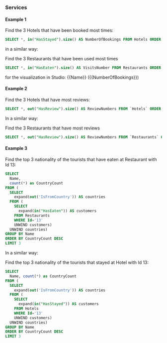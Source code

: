 
### Services 

#### Example 1

Find the 3 Hotels that have been booked most times:
```sql
SELECT *, in("HasStayed").size() AS NumberOfBookings FROM Hotels ORDER BY NumberOfBookings DESC LIMIT 3
```

in a similar way:

Find the 3 Restaurants that have been used most times
```sql
SELECT *, in("HasEaten").size() AS VisitsNumber FROM Restaurants ORDER BY VisitsNumber DESC LIMIT 3
```

for the visualization in Studio:
{{Name}} ({{NumberOfBookings}})


#### Example 2

Find the 3 Hotels that have most reviews: 
```sql
SELECT *, out("HasReview").size() AS ReviewNumbers FROM `Hotels` ORDER BY ReviewNumbers DESC LIMIT 3
```

In a similar way:

Find the 3 Restaurants that have most reviews 
```sql
SELECT *, out("HasReview").size() AS ReviewNumbers FROM `Restaurants` ORDER BY ReviewNumbers DESC LIMIT 3
```

#### Example 3

Find the top 3 nationality of the tourists that have eaten at Restaurant with Id 13:

```sql
SELECT 
  Name, 
  count(*) as CountryCount 
FROM (
  SELECT 
    expand(out('IsFromCountry')) AS countries 
  FROM (
    SELECT 
      expand(in("HasEaten")) AS customers 
    FROM Restaurants 
    WHERE Id='13' 
    UNWIND customers) 
  UNWIND countries) 
GROUP BY Name 
ORDER BY CountryCount DESC 
LIMIT 3
```

In a similar way:

Find the top 3 nationality of the tourists that stayed at Hotel with Id 13:

```sql
SELECT 
  Name, count(*) as CountryCount 
FROM (
  SELECT 
    expand(out('IsFromCountry')) AS countries 
  FROM (
    SELECT 
      expand(in("HasStayed")) AS customers 
    FROM Hotels 
    WHERE Id='13' 
    UNWIND customers) 
  UNWIND countries) 
GROUP BY Name 
ORDER BY CountryCount DESC 
LIMIT 3
```